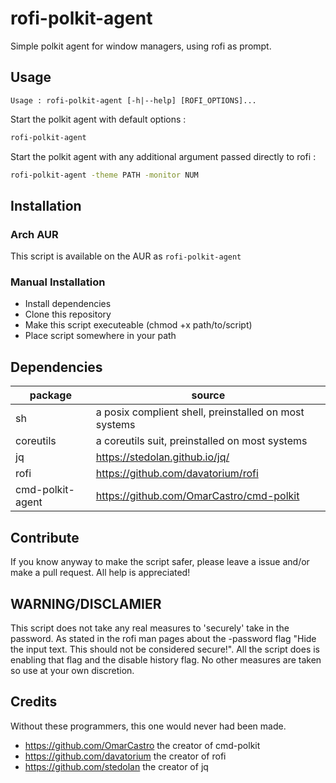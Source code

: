 # rofi-polkit-agent
Simple polkit agent for window managers, using rofi as prompt.

## Usage
```
Usage : rofi-polkit-agent [-h|--help] [ROFI_OPTIONS]...
```

Start the polkit agent with default options :
```sh
rofi-polkit-agent
```

Start the polkit agent with any additional argument passed directly to rofi :
```sh
rofi-polkit-agent -theme PATH -monitor NUM
```

## Installation
### Arch AUR
This script is available on the AUR as `rofi-polkit-agent`


### Manual Installation
- Install dependencies
- Clone this repository
- Make this script executeable (chmod +x path/to/script)
- Place script somewhere in your path

## Dependencies
| package          | source                                                |
|------------------|-------------------------------------------------------|
| sh               | a posix complient shell, preinstalled on most systems |
| coreutils        | a coreutils suit, preinstalled on most systems        |
| jq               | https://stedolan.github.io/jq/                        |
| rofi             | https://github.com/davatorium/rofi                    |
| cmd-polkit-agent | https://github.com/OmarCastro/cmd-polkit              |


## Contribute
If you know anyway to make the script safer,
please leave a issue and/or make a pull request.
All help is appreciated!

## WARNING/DISCLAMIER
This script does not take any real measures to 'securely' take in the password.
As stated in the rofi man pages about the -password flag
   "Hide the input text. This should not be considered secure!".
All the script does is enabling that flag and the disable history flag.
No other measures are taken so use at your own discretion.

## Credits
Without these programmers, this one would never had been made.
- https://github.com/OmarCastro the creator of cmd-polkit
- https://github.com/davatorium the creator of rofi
- https://github.com/stedolan   the creator of jq


